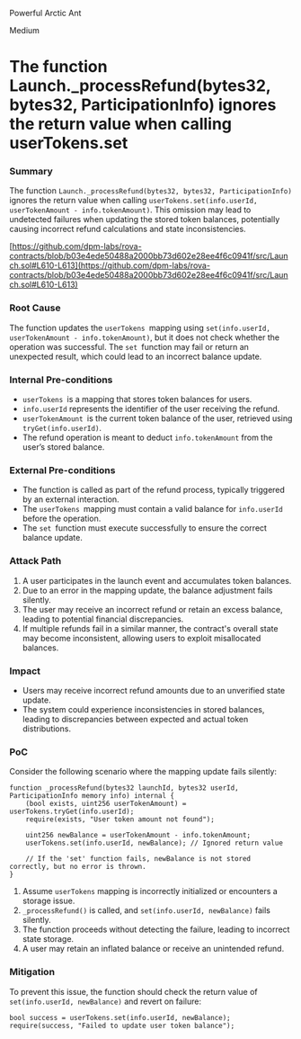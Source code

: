Powerful Arctic Ant

Medium

# The function Launch._processRefund(bytes32, bytes32, ParticipationInfo) ignores the return value when calling userTokens.set

### Summary

The function `Launch._processRefund(bytes32, bytes32, ParticipationInfo)` ignores the return value when calling `userTokens.set(info.userId, userTokenAmount - info.tokenAmount)`. This omission may lead to undetected failures when updating the stored token balances, potentially causing incorrect refund calculations and state inconsistencies.

[https://github.com/dpm-labs/rova-contracts/blob/b03e4ede50488a2000bb73d602e28ee4f6c0941f/src/Launch.sol#L610-L613](https://github.com/dpm-labs/rova-contracts/blob/b03e4ede50488a2000bb73d602e28ee4f6c0941f/src/Launch.sol#L610-L613)

### Root Cause

The function updates the `userTokens `mapping using `set(info.userId, userTokenAmount - info.tokenAmount)`, but it does not check whether the operation was successful. The `set `function may fail or return an unexpected result, which could lead to an incorrect balance update.

### Internal Pre-conditions

- `userTokens `is a mapping that stores token balances for users.
- `info.userId` represents the identifier of the user receiving the refund.
- `userTokenAmount `is the current token balance of the user, retrieved using `tryGet(info.userId)`.
- The refund operation is meant to deduct `info.tokenAmount` from the user’s stored balance.

### External Pre-conditions

- The function is called as part of the refund process, typically triggered by an external interaction.
- The `userTokens `mapping must contain a valid balance for `info.userId` before the operation.
- The `set `function must execute successfully to ensure the correct balance update.

### Attack Path

1. A user participates in the launch event and accumulates token balances.
2. Due to an error in the mapping update, the balance adjustment fails silently.
3. The user may receive an incorrect refund or retain an excess balance, leading to potential financial discrepancies.
4. If multiple refunds fail in a similar manner, the contract's overall state may become inconsistent, allowing users to exploit misallocated balances.

### Impact

- Users may receive incorrect refund amounts due to an unverified state update.
- The system could experience inconsistencies in stored balances, leading to discrepancies between expected and actual token distributions.

### PoC

Consider the following scenario where the mapping update fails silently:

```solidity
function _processRefund(bytes32 launchId, bytes32 userId, ParticipationInfo memory info) internal {
    (bool exists, uint256 userTokenAmount) = userTokens.tryGet(info.userId);
    require(exists, "User token amount not found");

    uint256 newBalance = userTokenAmount - info.tokenAmount;
    userTokens.set(info.userId, newBalance); // Ignored return value

    // If the 'set' function fails, newBalance is not stored correctly, but no error is thrown.
}

```

1. Assume `userTokens` mapping is incorrectly initialized or encounters a storage issue.
2. `_processRefund()` is called, and `set(info.userId, newBalance)` fails silently.
3. The function proceeds without detecting the failure, leading to incorrect state storage.
4. A user may retain an inflated balance or receive an unintended refund.

### Mitigation

To prevent this issue, the function should check the return value of `set(info.userId, newBalance)` and revert on failure:

```solidity
bool success = userTokens.set(info.userId, newBalance);
require(success, "Failed to update user token balance");

```